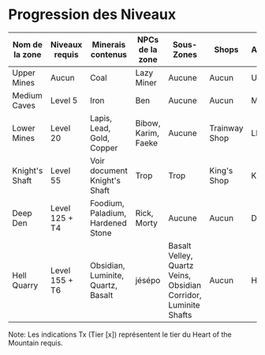 # Progression des Niveaux 

| Nom de la zone | Niveaux requis | Minerais contenus                  | NPCs de la zone     | Sous-Zones | Shops | Abréviation  |
|----------------|----------------|------------------------------------|---------------------|-|-|-|
| Upper Mines    | Aucun          | Coal                               | Lazy Miner          | Aucune | Aucun | UM |
| Medium Caves   | Level 5        | Iron                               | Ben                 | Aucune | Aucun | MC |
| Lower Mines    | Level 20       | Lapis, Lead, Gold, Copper          | Bibow, Karim, Faeke | Aucune | Trainway Shop | LM |
| Knight's Shaft | Level 55       | Voir document Knight's Shaft       | Trop                | Trop | King's Shop | KS |
| Deep Den       | Level 125 + T4 | Foodium, Paladium, Hardened Stone  | Rick, Morty         | Aucune | Aucun | DD |
| Hell Quarry    | Level 155 + T6 | Obsidian, Luminite, Quartz, Basalt | jésépo              | Basalt Velley, Quartz Veins, Obsidian Corridor, Luminite Shafts | Aucun | HQ |

Note: Les indications Tx (Tier [x]) représentent le tier du Heart of the Mountain requis.
